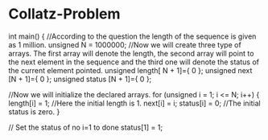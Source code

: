# Collatz-Problem
int main() {
  //According to the question the length of the sequence is given as 1 million.
  unsigned N = 1000000;
  //Now we will create three type of arrays. The first array will denote the length, the second array will point to the next element in the sequence and the third one will denote the status of the current element pointed.
  unsigned length[ N + 1]={ 0 };
  unsigned next [N + 1]={ 0 };
  unsigned status [N + 1]={ 0 };
  
  //Now we will initialize the declared arrays.
  for (unsigned i = 1; i <= N; i++) {
		length[i] = 1; //Here the initial length is 1.
		next[i] = i; 
		status[i] = 0; //The initial status is zero.
	}
  
  // Set the status of no i=1 to done
	status[1] = 1;
